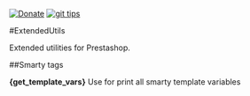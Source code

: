 [![Donate][1]][2] [![git tips][3]][4]

#ExtendedUtils

Extended utilities for Prestashop.

##Smarty tags

**{get_template_vars}**
Use for print all smarty template variables

  [1]: http://img.shields.io/badge/paypal-donate-red.svg?style=flat
  [2]: https://www.paypal.com/cgi-bin/webscr?cmd=_donations&business=MRQZT5MB8DJLC&lc=SK&item_name=Kuzmany.biz%20-%20support%20my%20open%20source%20projects&currency_code=EUR&bn=PP-DonationsBF:btn_donate_LG.gif:NonHosted
  [3]: http://img.shields.io/gittip/kuzmany.png?style=flat&color=green
  [4]: https://www.gittip.com/kuzmany/
